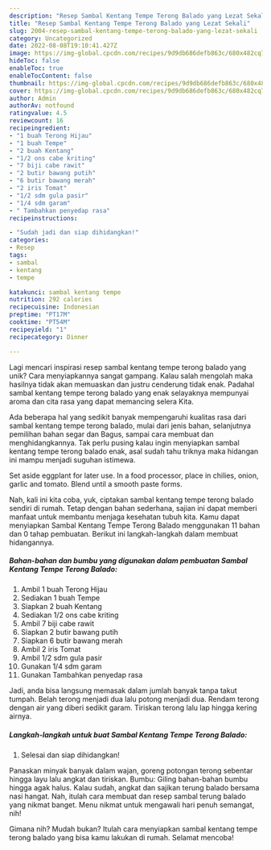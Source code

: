 ```yaml
---
description: "Resep Sambal Kentang Tempe Terong Balado yang Lezat Sekali"
title: "Resep Sambal Kentang Tempe Terong Balado yang Lezat Sekali"
slug: 2004-resep-sambal-kentang-tempe-terong-balado-yang-lezat-sekali
category: Uncategorized
date: 2022-08-08T19:10:41.427Z
image: https://img-global.cpcdn.com/recipes/9d9db686defb863c/680x482cq70/sambal-kentang-tempe-terong-balado-foto-resep-utama.jpg
hideToc: false
enableToc: true
enableTocContent: false
thumbnail: https://img-global.cpcdn.com/recipes/9d9db686defb863c/680x482cq70/sambal-kentang-tempe-terong-balado-foto-resep-utama.jpg
cover: https://img-global.cpcdn.com/recipes/9d9db686defb863c/680x482cq70/sambal-kentang-tempe-terong-balado-foto-resep-utama.jpg
author: Admin
authorAv: notfound
ratingvalue: 4.5
reviewcount: 16
recipeingredient:
- "1 buah Terong Hijau"
- "1 buah Tempe"
- "2 buah Kentang"
- "1/2 ons cabe kriting"
- "7 biji cabe rawit"
- "2 butir bawang putih"
- "6 butir bawang merah"
- "2 iris Tomat"
- "1/2 sdm gula pasir"
- "1/4 sdm garam"
- " Tambahkan penyedap rasa"
recipeinstructions:

- "Sudah jadi dan siap dihidangkan!"
categories:
- Resep
tags:
- sambal
- kentang
- tempe

katakunci: sambal kentang tempe 
nutrition: 292 calories
recipecuisine: Indonesian
preptime: "PT17M"
cooktime: "PT54M"
recipeyield: "1"
recipecategory: Dinner

---
```





Lagi mencari inspirasi resep sambal kentang tempe terong balado yang unik? Cara menyiapkannya sangat gampang. Kalau salah mengolah maka hasilnya tidak akan memuaskan dan justru cenderung tidak enak. Padahal sambal kentang tempe terong balado yang enak selayaknya mempunyai aroma dan cita rasa yang dapat memancing selera Kita.





Ada beberapa hal yang sedikit banyak mempengaruhi kualitas rasa dari sambal kentang tempe terong balado, mulai dari jenis bahan, selanjutnya pemilihan bahan segar dan Bagus, sampai cara membuat dan menghidangkannya. Tak perlu pusing kalau ingin menyiapkan sambal kentang tempe terong balado enak,      asal sudah tahu triknya maka hidangan ini mampu menjadi suguhan istimewa.














Set aside eggplant for later use. In a food processor, place in chilies, onion, garlic and tomato. Blend until a smooth paste forms.






Nah, kali ini kita coba, yuk, ciptakan sambal kentang tempe terong balado sendiri di rumah. Tetap dengan bahan sederhana, sajian ini dapat memberi manfaat untuk membantu menjaga kesehatan tubuh kita. Kamu dapat menyiapkan Sambal Kentang Tempe Terong Balado menggunakan 11 bahan dan 0 tahap pembuatan. Berikut ini langkah-langkah dalam membuat hidangannya.

<!--inarticleads1-->

##### Bahan-bahan dan bumbu yang digunakan dalam pembuatan Sambal Kentang Tempe Terong Balado:

1. Ambil 1 buah Terong Hijau
1. Sediakan 1 buah Tempe
1. Siapkan 2 buah Kentang
1. Sediakan 1/2 ons cabe kriting
1. Ambil 7 biji cabe rawit
1. Siapkan 2 butir bawang putih
1. Siapkan 6 butir bawang merah
1. Ambil 2 iris Tomat
1. Ambil 1/2 sdm gula pasir
1. Gunakan 1/4 sdm garam
1. Gunakan  Tambahkan penyedap rasa


Jadi, anda bisa langsung memasak dalam jumlah banyak tanpa takut tumpah. Belah terong menjadi dua lalu potong menjadi dua. Rendam terong dengan air yang diberi sedikit garam. Tiriskan terong lalu lap hingga kering airnya. 

<!--inarticleads2-->

##### Langkah-langkah untuk buat Sambal Kentang Tempe Terong Balado:


1. Selesai dan siap dihidangkan!

Panaskan minyak banyak dalam wajan, goreng potongan terong sebentar hingga layu lalu angkat dan tiriskan. Bumbu: Giling bahan-bahan bumbu hingga agak halus. Kalau sudah, angkat dan sajikan terung balado bersama nasi hangat. Nah, itulah cara membuat dan resep sambal terung balado yang nikmat banget. Menu nikmat untuk mengawali hari penuh semangat, nih! 

Gimana nih? Mudah bukan? Itulah cara menyiapkan sambal kentang tempe terong balado yang bisa kamu lakukan di rumah. Selamat mencoba!
